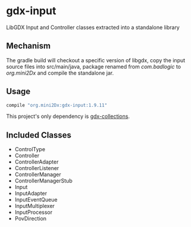 gdx-input
=============================
LibGDX Input and Controller classes extracted into a standalone library

Mechanism
---------------------------------

The gradle build will checkout a specific version of libgdx, copy the input source files into src/main/java, package renamed from _com.badlogic_ to _org.mini2Dx_ and compile the standalone jar.

Usage
---------------------------------

```gradle
compile "org.mini2Dx:gdx-input:1.9.11"
```

This project's only dependency is [gdx-collections](https://github.com/mini2Dx/gdx-collections).

Included Classes
---------------------------------

* ControlType
* Controller
* ControllerAdapter
* ControllerListener
* ControllerManager
* ControllerManagerStub
* Input
* InputAdapter
* InputEventQueue
* InputMultiplexer
* InputProcessor
* PovDirection
